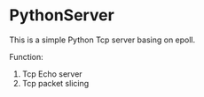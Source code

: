 # PythonServer

This is a simple Python Tcp server basing on epoll.

Function:
1. Tcp Echo server
2. Tcp packet slicing
